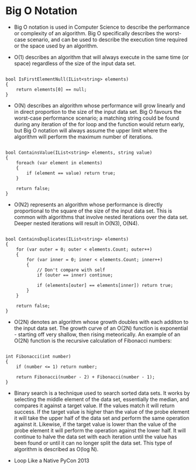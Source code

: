 # Big O Notation

- Big O notation is used in Computer Science to describe the performance or complexity of an algorithm. Big O specifically describes the worst-case scenario, and can be used to describe the execution time required or the space used by an algorithm.

- O(1) describes an algorithm that will always execute in the same time (or space) regardless of the size of the input data set.

```

bool IsFirstElementNull(IList<string> elements)
{
    return elements[0] == null;
}

```

- O(N) describes an algorithm whose performance will grow linearly and in direct proportion to the size of the input data set. Big O favours the worst-case performance scenario; a matching string could be found during any iteration of the for loop and the function would return early, but Big O notation will always assume the upper limit where the algorithm will perform the maximum number of iterations.

```

bool ContainsValue(IList<string> elements, string value)
{
    foreach (var element in elements)
    {
        if (element == value) return true;
    }

    return false;
}

```

- O(N2) represents an algorithm whose performance is directly proportional to the square of the size of the input data set. This is common with algorithms that involve nested iterations over the data set. Deeper nested iterations will result in O(N3), O(N4).

```

bool ContainsDuplicates(IList<string> elements)
{
    for (var outer = 0; outer < elements.Count; outer++)
    {
        for (var inner = 0; inner < elements.Count; inner++)
        {
            // Don't compare with self
            if (outer == inner) continue;

            if (elements[outer] == elements[inner]) return true;
        }
    }

    return false;
}

```

- O(2N) denotes an algorithm whose growth doubles with each additon to the input data set. The growth curve of an O(2N) function is exponential - starting off very shallow, then rising meteorically. An example of an O(2N) function is the recursive calculation of Fibonacci numbers:

```

int Fibonacci(int number)
{
    if (number <= 1) return number;

    return Fibonacci(number - 2) + Fibonacci(number - 1);
}

```

- Binary search is a technique used to search sorted data sets. It works by selecting the middle element of the data set, essentially the median, and compares it against a target value. If the values match it will return success. If the target value is higher than the value of the probe element it will take the upper half of the data set and perform the same operation against it. Likewise, if the target value is lower than the value of the probe element it will perform the operation against the lower half. It will continue to halve the data set with each iteration until the value has been found or until it can no longer split the data set.
This type of algorithm is described as O(log N).

- Loop Like a Native PyCon 2013
